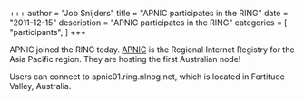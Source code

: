 +++
author = "Job Snijders"
title = "APNIC participates in the RING"
date = "2011-12-15"
description = "APNIC participates in the RING"
categories = [
    "participants",
]
+++

APNIC joined the RING today. <a href="http://www.apnic.net/">APNIC</a> is the Regional Internet Registry for the Asia Pacific region. They are hosting the first Australian node!

Users can connect to apnic01.ring.nlnog.net, which is located in Fortitude Valley, Australia. 

